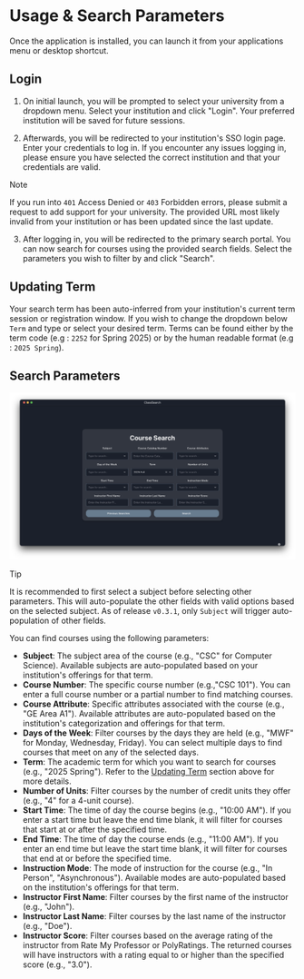 # Usage & Search Parameters

Once the application is installed, you can launch it from your applications menu or desktop shortcut.

## Login

1. On initial launch, you will be prompted to select your university from a dropdown menu. Select your institution and click "Login". Your preferred institution will be saved for future sessions.

2. Afterwards, you will be redirected to your institution's SSO login page. Enter your credentials to log in. If you encounter any issues logging in, please ensure you have selected the correct institution and that your credentials are valid.

> [!NOTE]
> If you run into `401` Access Denied or `403` Forbidden errors, please submit a request to add support for your university. The provided URL most likely invalid from your institution or has been updated since the last update.

3. After logging in, you will be redirected to the primary search portal. You can now search for courses using the provided search fields. Select the parameters you wish to filter by and click "Search".

## Updating Term

Your search term has been auto-inferred from your institution's current term session or registration window. If you wish to change the dropdown
below `Term` and type or select your desired term. Terms can be found either by the term code (e.g : `2252` for Spring 2025) or by the human readable format (e.g : `2025 Spring`).

## Search Parameters

![Search Parameters](./assets/example-search.png)

> [!TIP]
> It is recommended to first select a subject before selecting other parameters. This will auto-populate the other fields with valid options based on the selected subject. As of release `v0.3.1`, only `Subject` will trigger auto-population of other fields.

You can find courses using the following parameters:

- **Subject**: The subject area of the course (e.g., "CSC" for Computer Science). Available subjects are auto-populated based on your institution's offerings for that term.
- **Course Number**: The specific course number (e.g.,"CSC 101"). You can enter a full course number or a partial number to find matching courses.
- **Course Attribute**: Specific attributes associated with the course (e.g., "GE Area A1"). Available attributes are auto-populated based on the institution's categorization and offerings for that term.
- **Days of the Week**: Filter courses by the days they are held (e.g., "MWF" for Monday, Wednesday, Friday). You can select multiple days to find courses that meet on any of the selected days.
- **Term**: The academic term for which you want to search for courses (e.g., "2025 Spring"). Refer to the [Updating Term](#updating-term) section above for more details.
- **Number of Units**: Filter courses by the number of credit units they offer (e.g., "4" for a 4-unit course).
- **Start Time**: The time of day the course begins (e.g., "10:00 AM"). If you enter a start time but leave the end time blank, it will filter for courses that start at or after the specified time.
- **End Time**: The time of day the course ends (e.g., "11:00 AM"). If you enter an end time but leave the start time blank, it will filter for courses that end at or before the specified time.
- **Instruction Mode**: The mode of instruction for the course (e.g., "In Person", "Asynchronous"). Available modes are auto-populated based on the institution's offerings for that term.
- **Instructor First Name**: Filter courses by the first name of the instructor (e.g., "John").
- **Instructor Last Name**: Filter courses by the last name of the instructor (e.g., "Doe").
- **Instructor Score**: Filter courses based on the average rating of the instructor from Rate My Professor or PolyRatings. The returned courses will have instructors with a rating equal to or higher than the specified score (e.g., "3.0").
